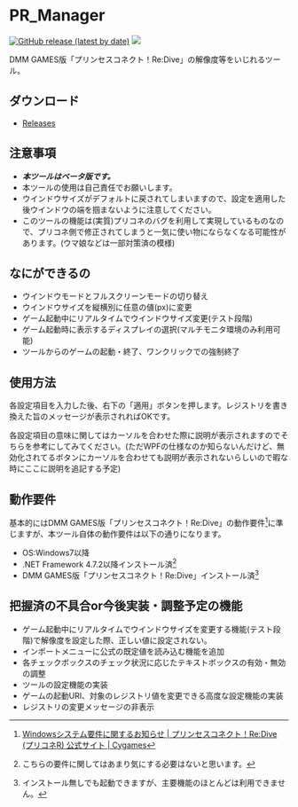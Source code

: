 # PR_Manager

[![GitHub release (latest by date)](https://img.shields.io/github/v/release/South2190/PR_Manager)](https://github.com/South2190/PR_Manager/releases)
[![](https://img.shields.io/badge/-changelog-green)](https://github.com/South2190/PR_Manager/blob/main/changelog.md)

DMM GAMES版「プリンセスコネクト！Re:Dive」の解像度等をいじれるツール。

## ダウンロード
- [Releases](https://github.com/South2190/PR_Manager/releases)

## 注意事項
- ***本ツールはベータ版です。***
- 本ツールの使用は自己責任でお願いします。
- ウインドウサイズがデフォルトに戻されてしまいますので、設定を適用した後ウインドウの端を掴まないように注意してください。
- このツールの機能は(実質)プリコネのバグを利用して実現しているものなので、プリコネ側で修正されてしまうと一気に使い物にならなくなる可能性があります。(ウマ娘などは一部対策済の模様)

## なにができるの
- ウインドウモードとフルスクリーンモードの切り替え
- ウインドウサイズを縦横別に任意の値(px)に変更
- ゲーム起動中にリアルタイムでウインドウサイズ変更(テスト段階)
- ゲーム起動時に表示するディスプレイの選択(マルチモニタ環境のみ利用可能)
- ツールからのゲームの起動・終了、ワンクリックでの強制終了

## 使用方法
各設定項目を入力した後、右下の「適用」ボタンを押します。レジストリを書き換えた旨のメッセージが表示されればOKです。

各設定項目の意味に関してはカーソルを合わせた際に説明が表示されますのでそちらを参考にしてみてください。(ただWPFの仕様なのか知らないんだけど、無効化されてるボタンにカーソルを合わせても説明が表示されないらしいので暇な時にここに説明を追記する予定)

## 動作要件
基本的にはDMM GAMES版「プリンセスコネクト！Re:Dive」の動作要件[^1]に準じますが、本ツール自体の動作要件は以下の通りになります。
- OS:Windows7以降
- .NET Framework 4.7.2以降インストール済[^2]
- DMM GAMES版「プリンセスコネクト！Re:Dive」インストール済[^3]
[^1]:[Windowsシステム要件に関するお知らせ | プリンセスコネクト！Re:Dive (プリコネR) 公式サイト | Cygames](https://priconne-redive.jp/news/information/10499/)
[^2]:こちらの要件に関してはあまり気にする必要はないと思います。
[^3]:インストール無しでも起動できますが、主要機能のほとんどは利用できません。

## 把握済の不具合or今後実装・調整予定の機能
- ゲーム起動中にリアルタイムでウインドウサイズを変更する機能(テスト段階)で解像度を設定した際、正しい値に設定されない。
- インポートメニューに公式の既定値を読み込む機能を追加
- 各チェックボックスのチェック状況に応じたテキストボックスの有効・無効の調整
- ツールの設定機能の実装
- ゲームの起動URI、対象のレジストリ値を変更できる高度な設定機能の実装
- レジストリの変更メッセージの非表示

